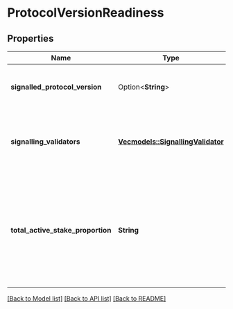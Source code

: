 # ProtocolVersionReadiness

## Properties

Name | Type | Description | Notes
------------ | ------------- | ------------- | -------------
**signalled_protocol_version** | Option<**String**> | A name identifying a protocol version. May be absent to denote no readiness signalled by the `signalling_validators`.  | [optional]
**signalling_validators** | [**Vec<models::SignallingValidator>**](SignallingValidator.md) | References to some of the current validators (i.e. a subset of `current_validator_set`) which have signalled readiness for the `signalled_protocol_version`.  | 
**total_active_stake_proportion** | **String** | A sum of `active_stake_proportion` across `signalling_validators` (i.e. an easily-computable convenience field). This is a string-encoded fixed-precision decimal to 18 decimal places. A decimal is formed of some signed integer `m` of attos (`10^(-18)`) units, where `-2^(192 - 1) <= m < 2^(192 - 1)`.  | 

[[Back to Model list]](../README.md#documentation-for-models) [[Back to API list]](../README.md#documentation-for-api-endpoints) [[Back to README]](../README.md)


